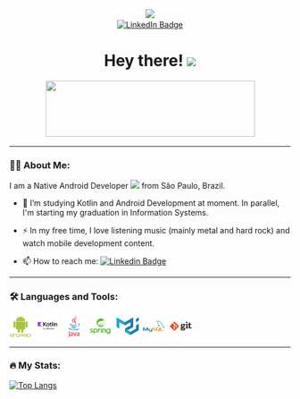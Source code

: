 <div id="header" align="center">
  <img src="https://media4.giphy.com/media/llarwdtFqG63IlqUR1/giphy.gif" width="100"/>

<div id="badges">
  <a href="https://linkedin.com/in/patrickviolin">
    <img src="https://img.shields.io/badge/LinkedIn-blue?style=for-the-badge&logo=linkedin&logoColor=white" alt="LinkedIn Badge"/>
  </a>
</div>

<h1>
  Hey there!
  <img src="https://media.giphy.com/media/hvRJCLFzcasrR4ia7z/giphy.gif" width="30px"/>
</h1>
</div>

<div align="center">
  <img src="https://media4.giphy.com/media/10zxDv7Hv5RF9C/giphy.gif" width="375" height="100"/>
</div>

---

### :man_technologist: About Me:

I am a Native Android Developer <img src="https://media.giphy.com/media/WUlplcMpOCEmTGBtBW/giphy.gif" width="30"> from São Paulo, Brazil.

- :telescope: I’m studying Kotlin and Android Development at moment. In parallel, I'm starting my graduation in Information Systems.

- :zap: In my free time, I love listening music (mainly metal and hard rock) and watch mobile development content.

- :mailbox: How to reach me: [![Linkedin Badge](https://img.shields.io/badge/-Patrick%20Violin-blue?style=flat&logo=Linkedin&logoColor=white)](https://linkedin.com/in/patrickviolin)

---

### :hammer_and_wrench: Languages and Tools:

<div>
  <img src="https://github.com/devicons/devicon/blob/master/icons/android/android-plain-wordmark.svg" title="Android" alt="Android" width="40" height="40"/>&nbsp;
  <img src="https://github.com/devicons/devicon/blob/master/icons/kotlin/kotlin-original-wordmark.svg" title="Kotlin" alt="Kotlin" width="40" height="40"/>&nbsp;
  <img src="https://github.com/devicons/devicon/blob/master/icons/java/java-original-wordmark.svg" title="Java" alt="Java" width="40" height="40"/>&nbsp;
  <img src="https://github.com/devicons/devicon/blob/master/icons/spring/spring-original-wordmark.svg" title="Spring" alt="Spring" width="40" height="40"/>&nbsp;
  <img src="https://github.com/devicons/devicon/blob/master/icons/materialui/materialui-original.svg" title="Material UI" alt="Material UI" width="40" height="40"/>&nbsp;
  <img src="https://github.com/devicons/devicon/blob/master/icons/mysql/mysql-original-wordmark.svg" title="MySQL"  alt="MySQL" width="40" height="40"/>&nbsp;
  <img src="https://github.com/devicons/devicon/blob/master/icons/git/git-original-wordmark.svg" title="Git" **alt="Git" width="40" height="40"/>
</div>

---

### :fire: My Stats:

[![Top Langs](https://github-readme-stats.vercel.app/api/top-langs/?username=patrick-jk&layout=compact&theme=vision-friendly-dark)]()
